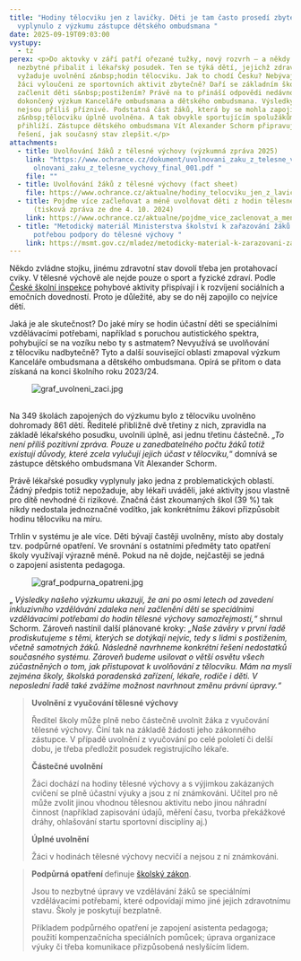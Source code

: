 ```yaml
---
title: "Hodiny tělocviku jen z lavičky. Děti je tam často prosedí zbytečně,
  vyplynulo z výzkumu zástupce dětského ombudsmana "
date: 2025-09-19T09:03:00
vystupy:
  - tz
perex: <p>Do aktovky v září patří ořezané tužky, nový rozvrh – a někdy je
  nezbytné přibalit i lékařský posudek. Ten se týká dětí, jejichž zdravotní stav
  vyžaduje uvolnění z&nbsp;hodin tělocviku. Jak to chodí Česku? Nebývají někteří
  žáci vyloučeni ze sportovních aktivit zbytečně? Daří se základním školám
  začlenit děti s&nbsp;postižením? Právě na to přináší odpovědi nedávno
  dokončený výzkum Kanceláře ombudsmana a dětského ombudsmana. Výsledky však
  nejsou příliš příznivé. Podstatná část žáků, která by se mohla zapojit, bývá
  z&nbsp;tělocviku úplně uvolněna. A tak obvykle sportujícím spolužákům jen
  přihlíží. Zástupce dětského ombudsmana Vít Alexander Schorm připravuje návrhy
  řešení, jak současný stav zlepšit.</p>
attachments:
  - title: Uvolňování žáků z tělesné výchovy (výzkumná zpráva 2025)
    link: "https://www.ochrance.cz/dokument/uvolnovani_zaku_z_telesne_vychovy/vz_uv\
      olnovani_zaku_z_telesne_vychovy_final_001.pdf "
    file: ""
  - title: Uvolňování žáků z tělesné výchovy (fact sheet)
    file: https://www.ochrance.cz/aktualne/hodiny_telocviku_jen_z_lavicky-_deti_je_tam_casto_prosedi_zbytecne_vyplynulo_z_vyzkumu_zastupce_detskeho_ombudsmana/fact_sheet_uvolnovani_zaku_z_tv.pdf
  - title: Pojďme více začleňovat a méně uvolňovat děti z hodin tělesné výchovy!
      (tisková zpráva ze dne 4. 10. 2024)
    link: https://www.ochrance.cz/aktualne/pojdme_vice_zaclenovat_a_mene_uvolnovat_deti_z_hodin_telesne_vychovy/
  - title: "Metodický materiál Ministerstva školství k zařazování žáků a studentů s
      potřebou podpory do tělesné výchovy "
    link: https://msmt.gov.cz/mladez/metodicky-material-k-zarazovani-zaku-a-studentu-s-potrebou
---
```

<p>Někdo zvládne stojku, jinému zdravotní stav dovolí třeba jen protahovací cviky. V&nbsp;tělesné výchově ale nejde pouze o sport a fyzické zdraví. Podle 
<a href="https://csicr.cz/CSICR/media/Prilohy/2023_p%C5%99%C3%ADlohy/Dokumenty/TZ_Telesna-zdatnost-zaku-na-ZS-a-SS_final.pdf">České školní inspekce</a> pohybové aktivity přispívají i&nbsp;k&nbsp;rozvíjení sociálních a emočních dovedností. Proto je důležité, aby se do něj zapojilo co nejvíce dětí.&nbsp;</p>
<p>Jaká je ale skutečnost? Do jaké míry se hodin účastní děti se speciálními vzdělávacími potřebami, například s poruchou autistického spektra, pohybující se na vozíku nebo ty s&nbsp;astmatem? Nevyužívá se uvolňování z&nbsp;tělocviku nadbytečně? Tyto a další související oblasti zmapoval výzkum Kanceláře ombudsmana a dětského ombudsmana. Opírá se přitom o data získaná na konci školního roku 2023/24.</p>
<figure class="image image-style-align-right">
<img src="https://www.ochrance.cz/aktualne/hodiny_telocviku_jen_z_lavicky-_deti_je_tam_casto_prosedi_zbytecne_vyplynulo_z_vyzkumu_zastupce_detskeho_ombudsmana/graf_uvolneni_zaci.jpg" alt="graf_uvolneni_zaci.jpg">
<figcaption>&nbsp;</figcaption></figure>
<p>Na 349 školách zapojených do výzkumu bylo z&nbsp;tělocviku uvolněno dohromady 861 dětí. Ředitelé přibližně dvě třetiny z&nbsp;nich, zpravidla na základě lékařského posudku, uvolnili úplně, asi jednu třetinu částečně. 
<i>„To není příliš pozitivní zpráva. Pouze u&nbsp;zanedbatelného počtu žáků totiž existují důvody, které zcela vylučují jejich účast v tělocviku,</i>“ domnívá se zástupce dětského ombudsmana Vít Alexander Schorm.&nbsp;</p>
<p>Právě lékařské posudky vyplynuly jako jedna z&nbsp;problematických oblastí. Žádný předpis totiž nepožaduje, aby lékaři uváděli, jaké aktivity jsou vlastně pro dítě nevhodné či rizikové. Značná část zkoumaných škol&nbsp;(39&nbsp;%) tak nikdy nedostala jednoznačné vodítko, jak konkrétnímu žákovi přizpůsobit hodinu tělocviku na míru.&nbsp;</p>
<p>Trhlin v&nbsp;systému je ale více. Děti bývají častěji uvolněny, místo aby dostaly tzv. podpůrné opatření. Ve srovnání s&nbsp;ostatními předměty tato opatření školy využívají výrazně méně. Pokud na ně dojde, nejčastěji se jedná o&nbsp;zapojení asistenta pedagoga.</p>
<figure class="image">
<img src="https://www.ochrance.cz/aktualne/hodiny_telocviku_jen_z_lavicky-_deti_je_tam_casto_prosedi_zbytecne_vyplynulo_z_vyzkumu_zastupce_detskeho_ombudsmana/graf_podpurna_opatreni.jpg" alt="graf_podpurna_opatreni.jpg"></figure>
<p>„
<i>Výsledky našeho výzkumu ukazují, že ani po osmi letech od zavedení inkluzivního vzdělávání zdaleka není začlenění dětí se speciálními vzdělávacími potřebami do hodin tělesné výchovy samozřejmostí,“</i> shrnul Schorm. Zároveň nastínil další plánované kroky: 
<i>„Naše závěry v&nbsp;první řadě prodiskutujeme s&nbsp;těmi, kterých se dotýkají nejvíc, tedy s lidmi s&nbsp;postižením, včetně samotných žáků. Následně navrhneme konkrétní řešení nedostatků současného systému. Zároveň budeme usilovat o větší osvětu všech zúčastněných o tom, jak přistupovat k&nbsp;uvolňování z&nbsp;tělocviku. Mám na mysli zejména školy, školská poradenská zařízení, lékaře, rodiče i děti. V neposlední řadě také zvážíme možnost navrhnout změnu právní úpravy.“</i></p>
<blockquote>
<p>
<strong>Uvolnění z vyučování tělesné výchovy&nbsp;</strong></p>
<p>Ředitel školy může plně nebo částečně uvolnit žáka z vyučování tělesné výchovy. Činí tak na základě žádosti jeho zákonného zástupce. V případě uvolnění z vyučování po celé pololetí či delší dobu, je třeba předložit posudek registrujícího lékaře.</p>
<p>
<strong>Částečné uvolnění&nbsp;</strong></p>
<p>Žáci dochází na hodiny tělesné výchovy a s výjimkou zakázaných cvičení se plně účastní výuky a&nbsp;jsou z ní známkováni. Učitel pro ně může zvolit jinou vhodnou tělesnou aktivitu nebo jinou náhradní činnost (například zapisování údajů, měření času, tvorba překážkové dráhy, ohlašování startu sportovní disciplíny aj.)&nbsp;</p>
<p>
<strong>Úplné uvolnění&nbsp;</strong></p>
<p>Žáci v hodinách tělesné výchovy necvičí a nejsou z ní známkováni.</p></blockquote>
<blockquote>
<p>
<strong>Podpůrná opatření&nbsp;</strong>definuje 
<a href="https://msmt.gov.cz/dokumenty-3/skolsky-zakon">školský zákon</a>.&nbsp;</p>
<p>Jsou to nezbytné úpravy ve vzdělávání žáků se speciálními vzdělávacími potřebami, které odpovídají mimo jiné jejich zdravotnímu stavu. Školy je poskytují bezplatně.</p>
<p>Příkladem podpůrného opatření je zapojení asistenta pedagoga; použití kompenzačnícha speciálních pomůcek; úprava organizace výuky či třeba komunikace přizpůsobená neslyšícím lidem.</p></blockquote>
